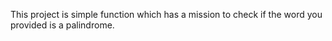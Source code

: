 This project is simple function which has a mission to check if the word you provided is a palindrome.